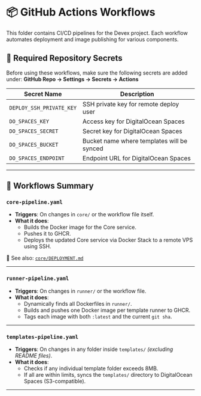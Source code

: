 # 📦 GitHub Actions Workflows

This folder contains CI/CD pipelines for the Devex project. Each workflow automates deployment and image publishing for various components.

## 🔐 Required Repository Secrets

Before using these workflows, make sure the following secrets are added under:
**GitHub Repo → Settings → Secrets → Actions**

| Secret Name               | Description                                 |
|--------------------------|---------------------------------------------|
| `DEPLOY_SSH_PRIVATE_KEY` | SSH private key for remote deploy user      |
| `DO_SPACES_KEY`          | Access key for DigitalOcean Spaces          |
| `DO_SPACES_SECRET`       | Secret key for DigitalOcean Spaces          |
| `DO_SPACES_BUCKET`       | Bucket name where templates will be synced  |
| `DO_SPACES_ENDPOINT`     | Endpoint URL for DigitalOcean Spaces        |

---

## 🧱 Workflows Summary

### `core-pipeline.yaml`

- **Triggers**: On changes in `core/` or the workflow file itself.
- **What it does**:
  - Builds the Docker image for the Core service.
  - Pushes it to GHCR.
  - Deploys the updated Core service via Docker Stack to a remote VPS using SSH.

📄 See also: [`core/DEPLOYMENT.md`](../../core/DEPLOYMENT.md)

---

### `runner-pipeline.yaml`

- **Triggers**: On changes in `runner/` or the workflow file.
- **What it does**:
  - Dynamically finds all Dockerfiles in `runner/`.
  - Builds and pushes one Docker image per template runner to GHCR.
  - Tags each image with both `:latest` and the current `git sha`.

---

### `templates-pipeline.yaml`

- **Triggers**: On changes in any folder inside `templates/` _(excluding README files)_.
- **What it does**:
  - Checks if any individual template folder exceeds 8MB.
  - If all are within limits, syncs the `templates/` directory to DigitalOcean Spaces (S3-compatible).

---
